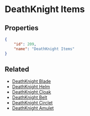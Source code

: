 # DeathKnight Items

<no description available>

## Properties

```json
{
    "id": 209,
    "name": "DeathKnight Items"
}
```

## Related

- [DeathKnight Blade](../items/12583-deathknight-blade.md)
- [DeathKnight Helm](../items/12584-deathknight-helm.md)
- [DeathKnight Cloak](../items/12585-deathknight-cloak.md)
- [DeathKnight Belt](../items/12586-deathknight-belt.md)
- [DeathKnight Circlet](../items/12587-deathknight-circlet.md)
- [DeathKnight Amulet](../items/12588-deathknight-amulet.md)

